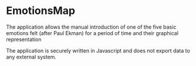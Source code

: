 # EmotionsMap
The application allows the manual introduction of one of the five basic emotions felt (after Paul Ekman) for a period of time and their graphical representation

The application is securely written in Javascript and does not export data to any external system.

